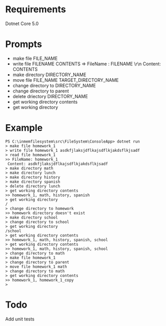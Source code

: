 # Requirements
Dotnet Core 5.0

# Prompts
- make file FILE_NAME
- write file FILENAME CONTENTS => FileName : FILENAME \r\n Content: CONTENTS
- make directory DIRECTORY_NAME
- move file FILE_NAME TARGET_DIRECTORY_NAME
- change directory to DIRECTORY_NAME
- change directory to parent
- delete driectory DIRECTORY_NAME
- get working directory contents
- get working directory

# Example
```
PS C:\inmemfilesystem\src\FileSystem\ConsoleApp> dotnet run
> make file homework_1
> write file homework_1 asdkfjlaksjdflkajsdflkjakdsflkjsadf
> read file homework_1
>> FileName: homework_1
 Content: asdkfjlaksjdflkajsdflkjakdsflkjsadf
> make directory math
> make directory lunch
> make directory history
> make directory spanish
> delete directory lunch
> get working directory contents
>> homework_1, math, history, spanish
> get working directory
/
> change directory to homework
>> homework directory doesn't exist
> make directory school
> change directory to school
> get working directory
/school
> get working directory contents
>> homework_1, math, history, spanish, school
> get working directory contents
>> homework_1, math, history, spanish, school
> change directory to math
> make file homework_1
> change directory to parent
> move file homework_1 math
> change directory to math
> get working directory contents
>> homework_1, homework_1_copy
>
```


# Todo
Add unit tests
